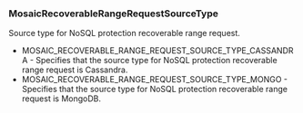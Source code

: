 ### MosaicRecoverableRangeRequestSourceType
Source type for NoSQL protection recoverable range request.

- MOSAIC_RECOVERABLE_RANGE_REQUEST_SOURCE_TYPE_CASSANDRA - Specifies that the source type for NoSQL protection recoverable range request is Cassandra.
- MOSAIC_RECOVERABLE_RANGE_REQUEST_SOURCE_TYPE_MONGO - Specifies that the source type for NoSQL protection recoverable range request is MongoDB.

